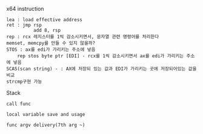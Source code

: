 x64 instruction

	lea : load effective address
	ret : jmp rsp
              add 8, rsp
	rep : rcx 레지스터를 1씩 감소시키면서, 문자열 관련 명령어를 처리한다
	memset, memcpy를 만들 수 있지 않을까?
	STOS : ax를 edi가 가리키는 주소에 넣음
		rep stos byte ptr [EDI] - rcx를 1씩 감소시키면서 ax를 edi가 가리키는 주소에 넣음
	SCAS(scan string) - : AX에 저장되 있는 값과 EDI가 가리키는 곳에 저장되어있는 값을 비교
	strcmp구현 가능
	
Stack

	call func

	local variable save and usage
	
	func argv delivery(7th arg ~)

